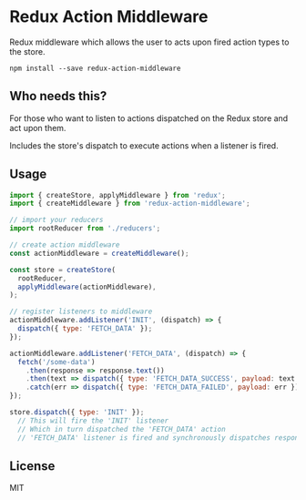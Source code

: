 # Redux Action Middleware

Redux middleware which allows the user to acts upon fired action types to the store.

```
npm install --save redux-action-middleware
```

## Who needs this?

For those who want to listen to actions dispatched on the Redux store and act upon them.

Includes the store's dispatch to execute actions when a listener is fired.

## Usage

```js
import { createStore, applyMiddleware } from 'redux';
import { createMiddleware } from 'redux-action-middleware';

// import your reducers
import rootReducer from './reducers'; 

// create action middleware
const actionMiddleware = createMiddleware();

const store = createStore(
  rootReducer,
  applyMiddleware(actionMiddleware),
);

// register listeners to middleware
actionMiddleware.addListener('INIT', (dispatch) => {
  dispatch({ type: 'FETCH_DATA' });
});

actionMiddleware.addListener('FETCH_DATA', (dispatch) => {
  fetch('/some-data')
    .then(response => response.text())
    .then(text => dispatch({ type: 'FETCH_DATA_SUCCESS', payload: text }))
    .catch(err => dispatch({ type: 'FETCH_DATA_FAILED', payload: err }));
});

store.dispatch({ type: 'INIT' });
  // This will fire the 'INIT' listener
  // Which in turn dispatched the 'FETCH_DATA' action
  // 'FETCH_DATA' listener is fired and synchronously dispatches response actions
```

## License
MIT
